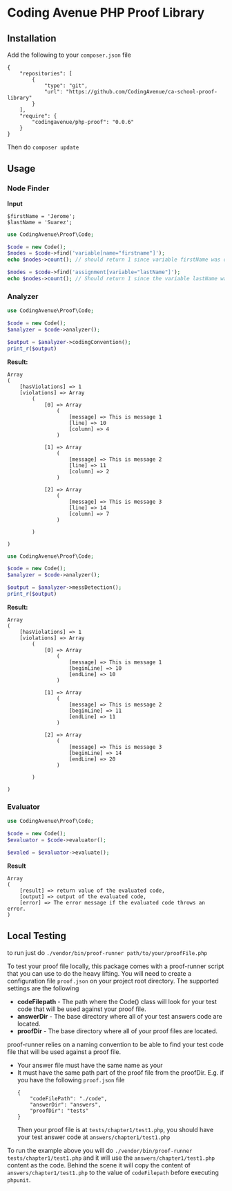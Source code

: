 # Coding Avenue PHP Proof Library

## Installation

Add the following to your `composer.json` file

```
{
    "repositories": [
        {
            "type": "git",
            "url": "https://github.com/CodingAvenue/ca-school-proof-library"
        }
    ],
    "require": {
        "codingavenue/php-proof": "0.0.6"
    }
}
```

Then do `composer update`

## Usage

### Node Finder

**Input**
```
$firstName = 'Jerome';
$lastName = 'Suarez';
```

```php
use CodingAvenue\Proof\Code;

$code = new Code();
$nodes = $code->find('variable[name="firstname"]');
echo $nodes->count(); // should return 1 since variable firstName was only used once.

$nodes = $code->find('assignment[variable="lastName"]');
echo $nodes->count(); // Should return 1 since the variable lastName was assigned only once.
```

### Analyzer

```php
use CodingAvenue\Proof\Code;

$code = new Code();
$analyzer = $code->analyzer();

$output = $analyzer->codingConvention();
print_r($output)
```

**Result:**
```
Array
(
    [hasViolations] => 1
    [violations] => Array
        (
            [0] => Array
                (
                    [message] => This is message 1
                    [line] => 10
                    [column] => 4
                )

            [1] => Array
                (
                    [message] => This is message 2
                    [line] => 11
                    [column] => 2
                )

            [2] => Array
                (
                    [message] => This is message 3
                    [line] => 14
                    [column] => 7
                )

        )

)
```

```php
use CodingAvenue\Proof\Code;

$code = new Code();
$analyzer = $code->analyzer();

$output = $analyzer->messDetection();
print_r($output)
```

**Result:**
```
Array
(
    [hasViolations] => 1
    [violations] => Array
        (
            [0] => Array
                (
                    [message] => This is message 1
                    [beginLine] => 10
                    [endLine] => 10
                )

            [1] => Array
                (
                    [message] => This is message 2
                    [beginLine] => 11
                    [endLine] => 11
                )

            [2] => Array
                (
                    [message] => This is message 3
                    [beginLine] => 14
                    [endLine] => 20
                )

        )

)
```

### Evaluator

```php
use CodingAvenue\Proof\Code;

$code = new Code();
$evaluator = $code->evaluator();

$evaled = $evaluator->evaluate();
```

**Result**
```
Array
(
    [result] => return value of the evaluated code,
    [output] => output of the evaluated code,
    [error] => The error message if the evaluated code throws an error.
)
```

## Local Testing

to run just do `./vendor/bin/proof-runner path/to/your/proofFile.php`

To test your proof file locally, this package comes with a proof-runner script that you can use to do the heavy lifting.
You will need to create a configuration file `proof.json` on your project root directory. The supported settings are the following

 - **codeFilepath** - The path where the Code() class will look for your test code that will be used against your proof file.
 - **answerDir**    - The base directory where all of your test answers code are located.
 - **proofDir**     - The base directory where all of your proof files are located.

proof-runner relies on a naming convention to be able to find your test code file that will be used against a proof file.

 * Your answer file must have the same name as your
 * It must have the same path part of the proof file from the proofDir. E.g. if you have the following `proof.json` file
    ```
    {
        "codeFilePath": "./code",
        "answerDir": "answers",
        "proofDir": "tests"
    }
    ```
    Then your proof file is at `tests/chapter1/test1.php`, you should have your test answer code at `answers/chapter1/test1.php`

To run the example above you will do `./vendor/bin/proof-runner tests/chapter1/test1.php` and it will use the `answers/chapter1/test1.php` content as the code.
Behind the scene it will copy the content of `answers/chapter1/test1.php` to the value of `codeFilepath` before executing `phpunit`.
